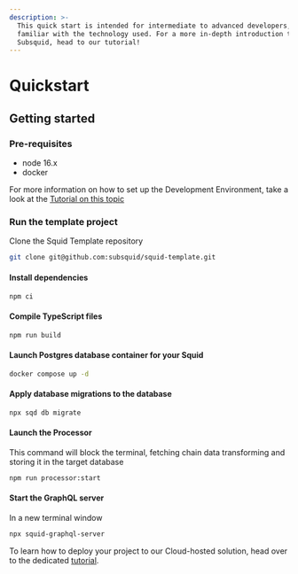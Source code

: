 ```yaml
---
description: >-
  This quick start is intended for intermediate to advanced developers, already
  familiar with the technology used. For a more in-depth introduction to
  Subsquid, head to our tutorial!
---
```


# Quickstart

## Getting started

### Pre-requisites

* node 16.x
* docker

For more information on how to set up the Development Environment, take a look at the [Tutorial on this topic](tutorial/development-environment-set-up.md)

### Run the template project

Clone the Squid Template repository

```bash
git clone git@github.com:subsquid/squid-template.git
```

#### Install dependencies

```bash
npm ci
```

#### Compile TypeScript files

```bash
npm run build
```

#### Launch Postgres database container for your Squid

```bash
docker compose up -d
```

#### Apply database migrations to the database

```bash
npx sqd db migrate
```

#### Launch the Processor

This command will block the terminal, fetching chain data transforming and storing it in the target database

```bash
npm run processor:start
```

#### Start the GraphQL server

In a new terminal window

```bash
npx squid-graphql-server
```

To learn how to deploy your project to our Cloud-hosted solution, head over to the dedicated [tutorial](tutorial/deploy-your-squid.md).
